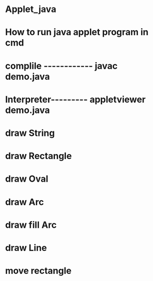 # Applet_java

# How to run java applet program in cmd
 # complile ------------  javac demo.java
 # Interpreter--------- appletviewer demo.java

 # draw String
 # draw Rectangle
 # draw Oval
 # draw Arc 
 # draw fill Arc
 # draw Line
 # move rectangle
 
